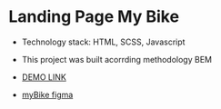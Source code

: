 # Landing Page My Bike
- Technology stack: HTML, SCSS, Javascript
- This project was built acorrding methodology BEM

- [DEMO LINK](https://AndreyBerezyanskiy.github.io/layout_myBike/)
- [myBike figma](https://www.figma.com/file/NZQAIydtHo5QkINyGLHNcq/BIKE-New-Version?node-id=0%3A1) 
